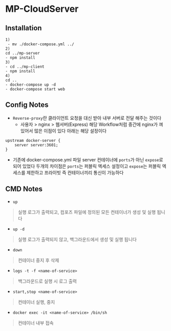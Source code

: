 # MP-CloudServer

## Installation

```
1)
 - mv ./docker-compose.yml ../
2)
cd ../mp-server
- npm install
3)
- cd ../mp-client
- npm install
4)
cd ..
- docker-compose up -d
- docker-compose start web
```

## Config Notes
 - `Reverse-proxy`란 클라이언트 요청을 대신 받아 내부 서버로 전달 해주는 것이다
   - 사용자 > nginx > 웹서버(Express) 해당 Workflow처럼 중간에 nginx가 껴있어서 많은 이점이 있다 아래는 해당 설정이다
 ```
 upstream docker-server {
     server server:3601;
 }
 ```
 - 기존에 docker-compose.yml 파일 server 컨테이너에 `ports`가 아닌 `expose`로 되어 있었다 두개의 차이점은 `ports`는 퍼블릭 엑세스 설정이고 `expose`는 퍼블릭 엑세스를 제한하고 프라이빗 즉 컨테이너끼리 통신이 가능하다


## CMD Notes
- `up`
> 실행 로그가 출력되고, 컴포즈 파일에 정의된 모든 컨테이너가 생성 및 실행 됩니다

- `up -d`
> 실행 로그가 출력되지 않고, 백그라운드에서 생성 및 실행 됩니다

- `down`
> 컨테이너 중지 후 삭제

- `logs -t -f <name-of-service>`
> 백그라운드로 실행 시 로그 출력 

- `start,stop <name-of-service>`
> 컨테이너 실행, 중지

- `docker exec -it <name-of-service> /bin/sh`
> 컨테이너 내부 접속
